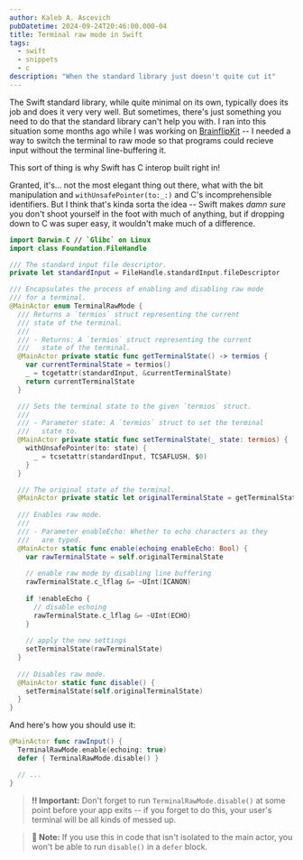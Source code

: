 ```yaml
---
author: Kaleb A. Ascevich
pubDatetime: 2024-09-24T20:46:00.000-04
title: Terminal raw mode in Swift
tags:
  - swift
  - snippets
  - c
description: "When the standard library just doesn't quite cut it"
---
```


The Swift standard library, while quite minimal on its own, typically does its job and does it very very well. But sometimes, there's just something you need to do that the standard library can't help you with. I ran into this situation some months ago while I was working on [BrainflipKit](https://github.com/kaascevich/BrainflipKit) -- I needed a way to switch the terminal to raw mode so that programs could recieve input without the terminal line-buffering it.

This sort of thing is why Swift has C interop built right in!

Granted, it's... not the most elegant thing out there, what with the bit manipulation and `withUnsafePointer(to:_:)` and C's incomprehensible identifiers. But I think that's kinda sorta the idea -- Swift makes _damn sure_ you don't shoot yourself in the foot with much of anything, but if dropping down to C was super easy, it wouldn't make much of a difference.

```swift
import Darwin.C // `Glibc` on Linux
import class Foundation.FileHandle

/// The standard input file descriptor.
private let standardInput = FileHandle.standardInput.fileDescriptor

/// Encapsulates the process of enabling and disabling raw mode
/// for a terminal.
@MainActor enum TerminalRawMode {
  /// Returns a `termios` struct representing the current
  /// state of the terminal.
  ///
  /// - Returns: A `termios` struct representing the current
  ///   state of the terminal.
  @MainActor private static func getTerminalState() -> termios {
    var currentTerminalState = termios()
    _ = tcgetattr(standardInput, &currentTerminalState)
    return currentTerminalState
  }

  /// Sets the terminal state to the given `termios` struct.
  /// 
  /// - Parameter state: A `termios` struct to set the terminal
  ///   state to.
  @MainActor private static func setTerminalState(_ state: termios) {
    withUnsafePointer(to: state) {
      _ = tcsetattr(standardInput, TCSAFLUSH, $0)
    }
  }

  /// The original state of the terminal.
  @MainActor private static let originalTerminalState = getTerminalState()
  
  /// Enables raw mode.
  ///
  /// - Parameter enableEcho: Whether to echo characters as they 
  ///   are typed.
  @MainActor static func enable(echoing enableEcho: Bool) {
    var rawTerminalState = self.originalTerminalState
    
    // enable raw mode by disabling line buffering
    rawTerminalState.c_lflag &= ~UInt(ICANON)
    
    if !enableEcho {
      // disable echoing
      rawTerminalState.c_lflag &= ~UInt(ECHO)
    }
    
    // apply the new settings
    setTerminalState(rawTerminalState)
  }
  
  /// Disables raw mode.
  @MainActor static func disable() {
    setTerminalState(self.originalTerminalState)
  }
}
```

And here's how you should use it:

```swift
@MainActor func rawInput() {
  TerminalRawMode.enable(echoing: true)
  defer { TerminalRawMode.disable() }

  // ...
}
```

> **‼️ Important:** Don't forget to run `TerminalRawMode.disable()` at some point before your app exits -- if you forget to do this, your user's terminal will be all kinds of messed up.

> **📝 Note:** If you use this in code that isn't isolated to the main actor, you won't be able to run `disable()` in a `defer` block.
